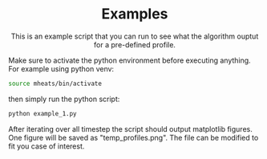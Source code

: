 <div align="center">

# Examples

This is an example script that you can run to see what the algorithm ouptut for a pre-defined profile.

</div>

Make sure to activate the python environment before executing anything. For example using python venv:
```bash
source mheats/bin/activate
```
then simply run the python script:

```bash
python example_1.py
```
After iterating over all timestep the script should output matplotlib figures. 
One figure will be saved as "temp_profiles.png".
The file can be modified to fit you case of interest.


